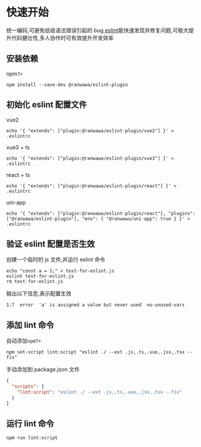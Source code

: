 # 快速开始

统一编码,可避免低级语法错误引起的 bug,[eslint](https://eslint.org/)能快速发现并修复问题,可极大提升代码健壮性,多人协作时可有效提升开发效率

## 安装依赖

npm`7+`

```shell
npm install --save-dev @ranwawa/eslint-plugin
```

## 初始化 eslint 配置文件

vue2

```shell
echo '{ "extends": ["plugin:@ranwawa/eslint-plugin/vue2"] }' > .eslintrc
```

vue3 + ts

```shell
echo '{ "extends": ["plugin:@ranwawa/eslint-plugin/vue3"] }' > .eslintrc
```

react + ts

```shell
echo '{ "extends": ["plugin:@ranwawa/eslint-plugin/react"] }' > .eslintrc
```

uni-app

```shell
echo '{ "extends": ["plugin:@ranwawa/eslint-plugin/react"], "plugins": ["@ranwawa/eslint-plugin"], "env": { "@ranwawa/uni-app": true } }' > .eslintrc
```

## 验证 eslint 配置是否生效

创建一个临时的 js 文件,并运行 eslint 命令

```shell
echo "const a = 1;" > test-for-eslint.js
eslint test-for-eslint.js
rm test-for-eslint.js
```

输出以下信息,表示配置生效

```shell
1:7  error  'a' is assigned a value but never used  no-unused-vars
```

## 添加 lint 命令

自动添加`npm7+`

```shell
npm set-script lint:script "eslint ./ --ext .js,.ts,.vue,.jsx,.tsx --fix"
```

手动添加到 package.json 文件

```json
{
  "scripts": {
    "lint:script": "eslint ./ --ext .js,.ts,.vue,.jsx,.tsx --fix"
  }
}
```

## 运行 lint 命令

```shell
npm run lint:script
```
